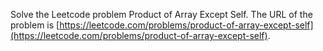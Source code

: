 Solve the Leetcode problem Product of Array Except Self.
The URL of the problem is [https://leetcode.com/problems/product-of-array-except-self](https://leetcode.com/problems/product-of-array-except-self).
